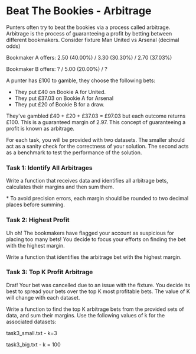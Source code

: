 # Beat The Bookies - Arbitrage

 Punters often try to beat the bookies via a process called arbitrage. Arbitrage is the process of guaranteeing a profit by betting between different bookmakers. 
 Consider fixture Man United vs Arsenal (decimal odds)
 
Bookmaker A offers: 2.50 (40.00%) / 3.30 (30.30%) / 2.70 (37.03%)

Bookmaker B offers:		?	    / 5.00 (20.00%) /      ?
 
A punter has £100 to gamble, they choose the following bets:
   - They put £40 on Bookie A for United.
   - They put £37.03 on Bookie A for Arsenal
   - They put £20 of Bookie B for a draw.

 They've gambled £40 + £20 + £37.03 = £97.03
 but each outcome returns £100. This is a guaranteed margin of 2.97.
 This concept of guaranteeing a profit is known as arbitrage.

For each task, you will be provided with two datasets. The smaller should act as a sanity check for the correctness of your solution. 
The second acts as a benchmark to test the performance of the solution.

### Task 1: Identify All Arbitrages
Write a function that receives data and identifies all arbitrage bets, calculates their margins and then sum them.

&#8203;* To avoid precision errors, each margin should be rounded to two decimal places before summing.

### Task 2: Highest Profit
Uh oh! The bookmakers have flagged your account as suspicious for placing too many bets! 
You decide to focus your efforts on finding the bet with the highest margin.

Write a function that identifies the arbitrage bet with the highest margin.

### Task 3: Top K Profit Arbitrage
Drat! Your bet was cancelled due to an issue with the fixture. You decide its best to spread your bets 
over the top K most profitable bets. The value of K will change with each dataset.

Write a function to find the top K arbitrage bets from the provided sets of data, and sum their margins.
Use the following values of k for the associated datasets:

task3_small.txt - k=3

task3_big.txt - k = 100